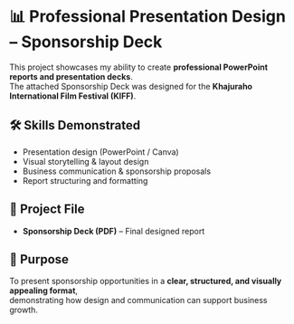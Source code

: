 # 📊 Professional Presentation Design – Sponsorship Deck

This project showcases my ability to create **professional PowerPoint reports and presentation decks**.  
The attached Sponsorship Deck was designed for the **Khajuraho International Film Festival (KIFF)**.

## 🛠 Skills Demonstrated
- Presentation design (PowerPoint / Canva)
- Visual storytelling & layout design
- Business communication & sponsorship proposals
- Report structuring and formatting

## 📂 Project File
- **Sponsorship Deck (PDF)** – Final designed report

## 🚀 Purpose
To present sponsorship opportunities in a **clear, structured, and visually appealing format**,  
demonstrating how design and communication can support business growth.
